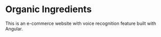 # Organic Ingredients

This is an e-commerce website with voice recognition feature built with Angular.
